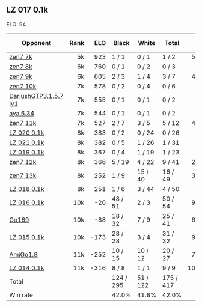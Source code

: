 ## LZ 017 0.1k ##

ELO: 94

Opponent | Rank | ELO | Black | White | Total | Win rate
---------|-----:|----:|-------|-------|-------|-------:
[zen7 7k](zen7%207k.md) | 5k | 923 | 1 / 1 | 0 / 1 | 1 / 2 | 50.0%
[zen7 8k](zen7%208k.md) | 6k | 760 | 0 / 1 | 0 / 2 | 0 / 3 | 0.0%
[zen7 9k](zen7%209k.md) | 6k | 605 | 2 / 3 | 1 / 4 | 3 / 7 | 42.9%
[zen7 10k](zen7%2010k.md) | 7k | 578 | 0 / 2 | 0 / 4 | 0 / 6 | 0.0%
[DariushGTP3.1.5.7 lv1](DariushGTP3.1.5.7%20lv1.md) | 7k | 555 | 0 / 1 | 0 / 1 | 0 / 2 | 0.0%
[aya 6.34](aya%206.34.md) | 7k | 544 | 0 / 1 | 0 / 1 | 0 / 2 | 0.0%
[zen7 11k](zen7%2011k.md) | 7k | 527 | 2 / 7 | 3 / 5 | 5 / 12 | 41.7%
[LZ 020 0.1k](LZ%20020%200.1k.md) | 8k | 383 | 0 / 2 | 0 / 24 | 0 / 26 | 0.0%
[LZ 021 0.1k](LZ%20021%200.1k.md) | 8k | 382 | 0 / 5 | 1 / 26 | 1 / 31 | 3.2%
[LZ 019 0.1k](LZ%20019%200.1k.md) | 8k | 367 | 0 / 4 | 1 / 19 | 1 / 23 | 4.3%
[zen7 12k](zen7%2012k.md) | 8k | 366 | 5 / 19 | 4 / 22 | 9 / 41 | 22.0%
[zen7 13k](zen7%2013k.md) | 8k | 252 | 1 / 9 | 15 / 40 | 16 / 49 | 32.7%
[LZ 018 0.1k](LZ%20018%200.1k.md) | 8k | 251 | 1 / 6 | 3 / 44 | 4 / 50 | 8.0%
[LZ 016 0.1k](LZ%20016%200.1k.md) | 10k | -26 | 48 / 51 | 2 / 3 | 50 / 54 | 92.6%
[Go169](Go169.md) | 10k | -88 | 18 / 32 | 7 / 9 | 25 / 41 | 61.0%
[LZ 015 0.1k](LZ%20015%200.1k.md) | 10k | -173 | 28 / 28 | 3 / 4 | 31 / 32 | 96.9%
[AmiGo1.8](AmiGo1.8.md) | 11k | -252 | 10 / 15 | 10 / 12 | 20 / 27 | 74.1%
[LZ 014 0.1k](LZ%20014%200.1k.md) | 11k | -316 | 8 / 8 | 1 / 1 | 9 / 9 | 100.0%
Total | | | 124 / 295 | 51 / 122 | 175 / 417 | 
Win rate| | | 42.0% | 41.8% | 42.0% | 
